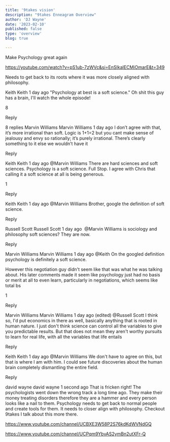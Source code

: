 ```yaml
---
title: '9takes vision'
description: "9takes Enneagram Overview"
author: 'DJ Wayne'
date: '2023-02-10'
published: false
type: 'overview'
blog: true

---
```



Make Psychology great again

https://youtube.com/watch?v=pS1ub-7zWVc&si=EnSIkaIECMiOmarE&t=349

Needs to get back to its roots where it was more closely aligned with philosophy.


Keith
Keith
1 day ago
"Psychology at best is a soft science." Oh shit this guy has a brain, I'll watch the whole episode!

8


Reply


8 replies
Marvin Williams
Marvin Williams
1 day ago
I don’t agree with that, it’s more irrational than soft. Logic is 1+1=2 but you cant make sense of jealousy and envy so rationally; it’s purely irrational. There’s clearly something to it else we wouldn’t have it



Reply

Keith
Keith
1 day ago
 @Marvin Williams  There are hard sciences and soft sciences. Psychology is a soft science. Full Stop. I agree with Chris that calling it a soft science at all is being generous.

1


Reply

Keith
Keith
1 day ago
 @Marvin Williams  Brother, google the definition of soft science.



Reply

Russell Scott
Russell Scott
1 day ago
​ @Marvin Williams  is sociology and philosophy soft sciences? They are now.



Reply

Marvin Williams
Marvin Williams
1 day ago
 @Keith  On the googled definition psychology is definitely a soft science. 

However this negotiation guy didn't seem like that was what he was talking about. His later comments made it seem like psychology just had no basis or merit at all to even learn, particularly in negotiations, which seems like total bs

1


Reply

Marvin Williams
Marvin Williams
1 day ago (edited)
 @Russell Scott  I think so, I'd put economics in there as well, basically anything that is rooted in human nature. I just don't think science can control all the variables to give you predictable results. But that does not mean they aren't worthy pursuits to learn for real life, with all the variables that life entails



Reply

Keith
Keith
1 day ago
 @Marvin Williams  We don't have to agree on this, but that is where I am with him. I could see future discoveries about the human brain completely dismantling the entire field.



Reply

david wayne
david wayne
1 second ago
That is fricken right! The psychologists went down the wrong track a long time ago. They make their money treating disorders therefore they are a hammer and every person looks like a nail to them. Psychology needs to get back to normal people and create tools for them. It needs to closer align with philosophy. Checkout 9takes I talk about this more there.


https://www.youtube.com/channel/UCBXE3W58P2S76kdKdWVNdGQ


https://www.youtube.com/channel/UCPqm9YbvAS2ymBn2utXFr-Q